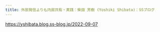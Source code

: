 ```yaml
---
title: 外部発信よりも内部共有・実践：柴田 芳樹 (Yoshiki Shibata)：SSブログ
---
```


https://yshibata.blog.ss-blog.jp/2022-09-07

